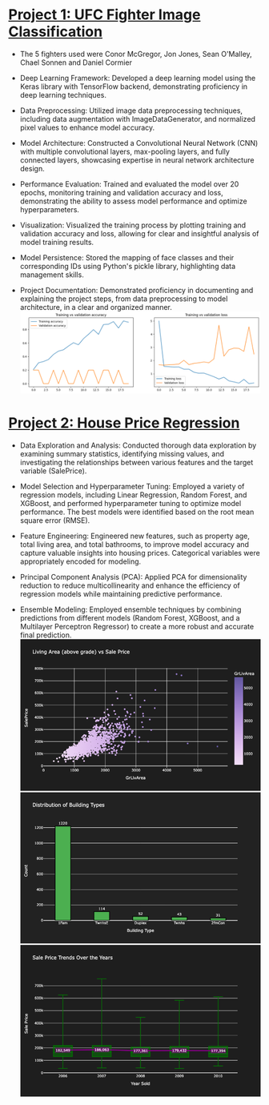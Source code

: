 # [Project 1: UFC Fighter Image Classification](https://github.com/jwchoi622/fighterClassification)
* The 5 fighters used were Conor McGregor, Jon Jones, Sean O'Malley, Chael Sonnen and Daniel Cormier

* Deep Learning Framework: Developed a deep learning model using the Keras library with TensorFlow backend, demonstrating proficiency in deep learning techniques.

* Data Preprocessing: Utilized image data preprocessing techniques, including data augmentation with ImageDataGenerator, and normalized pixel values to enhance model accuracy.

* Model Architecture: Constructed a Convolutional Neural Network (CNN) with multiple convolutional layers, max-pooling layers, and fully connected layers, showcasing expertise in neural network architecture design.

* Performance Evaluation: Trained and evaluated the model over 20 epochs, monitoring training and validation accuracy and loss, demonstrating the ability to assess model performance and optimize hyperparameters.

* Visualization: Visualized the training process by plotting training and validation accuracy and loss, allowing for clear and insightful analysis of model training results.

* Model Persistence: Stored the mapping of face classes and their corresponding IDs using Python's pickle library, highlighting data management skills.

* Project Documentation: Demonstrated proficiency in documenting and explaining the project steps, from data preprocessing to model architecture, in a clear and organized manner.
![](/images/fightergraph.png)

# [Project 2: House Price Regression](https://github.com/jwchoi622/housePricing)
* Data Exploration and Analysis: Conducted thorough data exploration by examining summary statistics, identifying missing values, and investigating the relationships between various features and the target variable (SalePrice).

* Model Selection and Hyperparameter Tuning: Employed a variety of regression models, including Linear Regression, Random Forest, and XGBoost, and performed hyperparameter tuning to optimize model performance. The best models were identified based on the root mean square error (RMSE).

* Feature Engineering: Engineered new features, such as property age, total living area, and total bathrooms, to improve model accuracy and capture valuable insights into housing prices. Categorical variables were appropriately encoded for modeling.

* Principal Component Analysis (PCA): Applied PCA for dimensionality reduction to reduce multicollinearity and enhance the efficiency of regression models while maintaining predictive performance.

* Ensemble Modeling: Employed ensemble techniques by combining predictions from different models (Random Forest, XGBoost, and a Multilayer Perceptron Regressor) to create a more robust and accurate final prediction.
![](/images/1.png)
![](/images/2.png)
![](/images/3.png)


<br>
<br>
